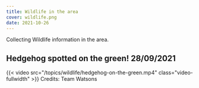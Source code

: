 ```yaml
---
title: Wildlife in the area
cover: wildlife.png
date: 2021-10-26
---
```


Collecting Wildlife information in the area.

<!--more-->

## Hedgehog spotted on the green! 28/09/2021 

{{< video src="/topics/wildlife/hedgehog-on-the-green.mp4" class="video-fullwidth" >}}
Credits: Team Watsons